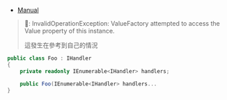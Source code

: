 - [Manual](https://vcontainer.hadashikick.jp/)


> 🚫:  InvalidOperationException: ValueFactory attempted to access the Value property of this instance. 
> 
> 這發生在參考到自己的情況

```csharp
public class Foo : IHandler
{
    private readonly IEnumerable<IHandler> handlers;

    public Foo(IEnumerable<IHandler> handlers...
}
```

